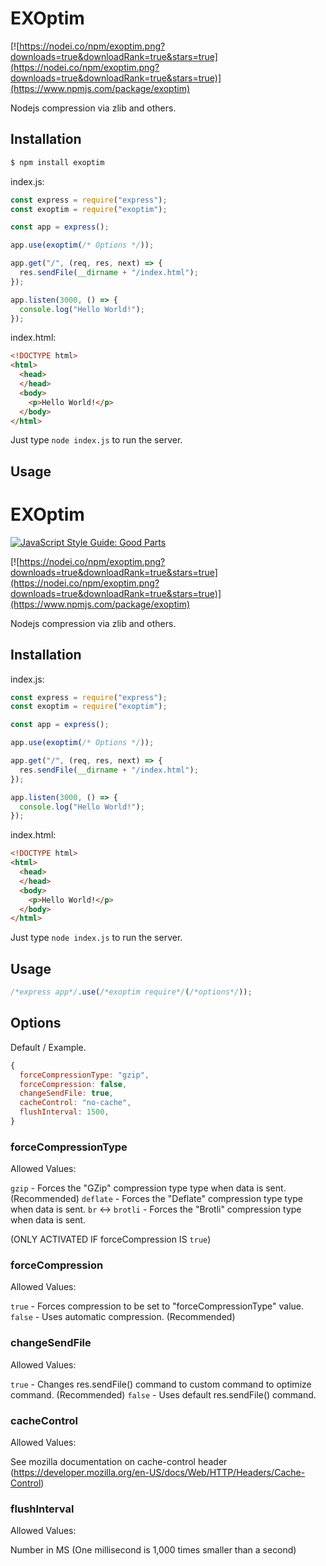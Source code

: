 # EXOptim

[![https://nodei.co/npm/exoptim.png?downloads=true&downloadRank=true&stars=true](https://nodei.co/npm/exoptim.png?downloads=true&downloadRank=true&stars=true)](https://www.npmjs.com/package/exoptim)

Nodejs compression via zlib and others.

## Installation

```bash
$ npm install exoptim
```

index.js:
```js
const express = require("express");
const exoptim = require("exoptim");

const app = express();

app.use(exoptim(/* Options */));

app.get("/", (req, res, next) => {
  res.sendFile(__dirname + "/index.html");
});

app.listen(3000, () => {
  console.log("Hello World!");
});
```

index.html:
```html
<!DOCTYPE html>
<html>
  <head>
  </head>
  <body>
    <p>Hello World!</p>
  </body>
</html>
```

Just type `node index.js` to run the server.

## Usage
# EXOptim
[![JavaScript Style Guide: Good Parts](https://img.shields.io/badge/code%20style-goodparts-brightgreen.svg?style=flat)](https://www.npmjs.com/package/exoptim)

[![https://nodei.co/npm/exoptim.png?downloads=true&downloadRank=true&stars=true](https://nodei.co/npm/exoptim.png?downloads=true&downloadRank=true&stars=true)](https://www.npmjs.com/package/exoptim)

Nodejs compression via zlib and others.

## Installation

index.js:
```js
const express = require("express");
const exoptim = require("exoptim");

const app = express();

app.use(exoptim(/* Options */));

app.get("/", (req, res, next) => {
  res.sendFile(__dirname + "/index.html");
});

app.listen(3000, () => {
  console.log("Hello World!");
});
```

index.html:
```html
<!DOCTYPE html>
<html>
  <head>
  </head>
  <body>
    <p>Hello World!</p>
  </body>
</html>
```

Just type `node index.js` to run the server.

## Usage

```js
/*express app*/.use(/*exoptim require*/(/*options*/));
```

## Options

Default / Example.

```js
{
  forceCompressionType: "gzip",
  forceCompression: false,
  changeSendFile: true,
  cacheControl: "no-cache",
  flushInterval: 1500,
}
```

### forceCompressionType

Allowed Values:

`gzip` - Forces the "GZip" compression type type when data is sent.  (Recommended)
`deflate` - Forces the "Deflate" compression type type when data is sent.
`br` <-> `brotli` - Forces the "Brotli" compression type when data is sent.

(ONLY ACTIVATED IF forceCompression IS `true`)

### forceCompression

Allowed Values:

`true` - Forces compression to be set to "forceCompressionType" value.
`false` - Uses automatic compression.  (Recommended)

### changeSendFile

Allowed Values:

`true` - Changes res.sendFile() command to custom command to optimize command.  (Recommended)
`false` - Uses default res.sendFile() command.

### cacheControl

Allowed Values:

See mozilla documentation on cache-control header (https://developer.mozilla.org/en-US/docs/Web/HTTP/Headers/Cache-Control)

### flushInterval

Allowed Values:

Number in MS (One millisecond is 1,000 times smaller than a second)
